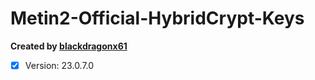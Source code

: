 # Metin2-Official-HybridCrypt-Keys

**Created by [blackdragonx61](https://metin2.dev/profile/14335-mali/)**

- [x] Version: 23.0.7.0